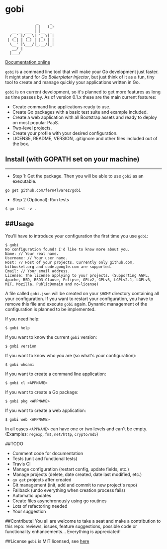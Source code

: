 # gobi
```
              _     _ 
             | |   (_)
   __ _  ___ | |__  _ 
  / _' |/ _ \| '_ \| |
 | (_| | (_) | |_) | |
  \__' |\___/|_.__/|_|
   __/ |              
  |___/
```

[Documentation online](http://godoc.org/github.com/fern4lvarez/gobi)

`gobi` is a command line tool that will make your Go development just faster. 
It might stand for *Go Boilerplater Injector*, but just think of it as a fun, tiny tool to create and manage quickly your applications written in Go.

`gobi` is on current development, so it's planned to get more features as long as time passes by. As of version 0.1.x these are the main current features:

* Create command line applications ready to use.
* Create Go packages with a basic test suite and example included.
* Create a web application with all Bootstrap assets and ready to deploy on most popular PaaS.
* Two-level projects.
* Create your profile with your desired configuration.
* LICENSE, README, VERSION, .gitignore and other files included out of the box.


## Install (with GOPATH set on your machine)
----------

* Step 1: Get the package. Then you will be able to use `gobi` as an executable. 

```
go get github.com/fern4lvarez/gobi
```

* Step 2 (Optional): Run tests

```
$ go test -v .
```

##Usage
-------

You'll have to introduce your configuration the first time you use `gobi`:
```
$ gobi
No configuration found! I'd like to know more about you. 
Name: // Your real name.
Username: // Your user name.
Host: // Host of your projects. Currently only github.com, bitbucket.org and code.google.com are supported.
Email: // Your email address.
License: The license applying to your projects. (Supporting AGPL, Apache, BSD, BSD3-Clause, Eclipse, GPLv2, GPLv3, LGPLv2.1, LGPLv3, MIT, Mozilla, PublicDomain and no-license)
```

A file called `gobi.json` will be created on your `$HOME` directory containing all your configuration. If you want to restart your configuration, you have to remove this file and execute `gobi` again. Dynamic management of the configuration is planned to be implemented.

If you need help:
```
$ gobi help
```

If you want to know the current `gobi` version:
```
$ gobi version
```

If you want to know who you are (so what's your configuration):
```
$ gobi whoami
```

If you want to create a command line application:
```
$ gobi cl <APPNAME>
```

If you want to create a Go package:
```
$ gobi pkg <APPNAME>
```

If you want to create a web application:
```
$ gobi web <APPNAME>
```

In all cases `<APPNAME>` can have one or two levels and can't be empty. (Examples: `regexp`, `fmt`, `net/http`, `crypto/md5`)


##TODO
* Comment code for documentation
* Tests (unit and functional tests)
* Travis CI
* Manage configuration (restart config, update fields, etc.)
* Manage projects (delete, date created, date last modified, etc.)
* `go get` projects after created
* Git management (init, add and commit to new project's repo)
* Fallback (undo everything when creation process fails)
* Automatic updates
* Create files asynchronously using go routines
* Lots of refactoring needed
* Your suggestion [<HERE>](https://github.com/fern4lvarez/gobi/issues)


##Contribute!
You all are welcome to take a seat and make a contribution to this repo: reviews, issues, feature suggestions, possible code or functionality enhancements... Everything is appreciated!


##License
`gobi` is MIT licensed, see [here](https://github.com/fern4lvarez/gobi/blob/master/LICENSE)